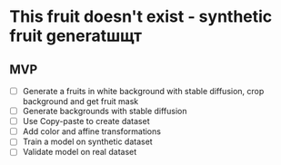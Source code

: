 # This fruit doesn't exist - synthetic fruit generatшщт


## MVP
- [ ] Generate a fruits in white background with stable diffusion, crop background and get fruit mask
- [ ] Generate backgrounds with stable diffusion
- [ ] Use Copy-paste to create dataset
- [ ] Add color and affine transformations
- [ ] Train a model on synthetic dataset
- [ ] Validate model on real dataset
